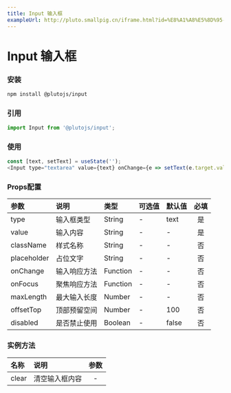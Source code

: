 ```yaml
---
title: Input 输入框
exampleUrl: http://pluto.smallpig.cn/iframe.html?id=%E8%A1%A8%E5%8D%95-input-%E8%BE%93%E5%85%A5%E6%A1%86--story-1
---
```


# Input 输入框

### 安装
``` bash
npm install @plutojs/input
```

### 引用
``` js
import Input from '@plutojs/input';
```

### 使用
``` js
const [text, setText] = useState('');
<Input type="textarea" value={text} onChange={e => setText(e.target.value)} />
```

### Props配置
| 参数 | 说明 | 类型 | 可选值 | 默认值 | 必填 |
| :-- | :-- | :-- | :-- | :-- | :--: |
| type | 输入框类型 | String | - | text | 是 |
| value | 输入内容 | String | - | - | 是 |
| className | 样式名称 | String | - | - | 否 |
| placeholder | 占位文字 | String | - | - | 否 |
| onChange | 输入响应方法 | Function | - | - | 否 |
| onFocus | 聚焦响应方法 | Function | - | - | 否 |
| maxLength | 最大输入长度 | Number | - | - | 否 |
| offsetTop | 顶部预留空间 | Number | - | 100 | 否 |
| disabled | 是否禁止使用 | Boolean | - | false | 否 |

### 实例方法
| 名称 | 说明 | 参数 |
| :-- | :-- | :--: |
| clear | 清空输入框内容 | - |